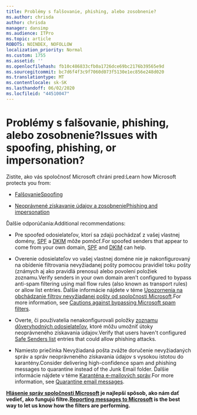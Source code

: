 ```yaml
---
title: Problémy s falšovanie, phishing, alebo zosobnenie?
ms.author: chrisda
author: chrisda
manager: dansimp
ms.audience: ITPro
ms.topic: article
ROBOTS: NOINDEX, NOFOLLOW
localization_priority: Normal
ms.custom: 1755
ms.assetid: ''
ms.openlocfilehash: fb10c486833cfb0a1726dce69bc2176b39565e9d
ms.sourcegitcommit: bc7d6f4f3c9f7060d073f5130e1ec856e248d020
ms.translationtype: MT
ms.contentlocale: sk-SK
ms.lasthandoff: 06/02/2020
ms.locfileid: "44510047"
---
```

# <a name="issues-with-spoofing-phishing-or-impersonation"></a><span data-ttu-id="bc078-102">Problémy s falšovanie, phishing, alebo zosobnenie?</span><span class="sxs-lookup"><span data-stu-id="bc078-102">Issues with spoofing, phishing, or impersonation?</span></span>

<span data-ttu-id="bc078-103">Zistite, ako vás spoločnosť Microsoft chráni pred:</span><span class="sxs-lookup"><span data-stu-id="bc078-103">Learn how Microsoft protects you from:</span></span>

- [<span data-ttu-id="bc078-104">Falšovanie</span><span class="sxs-lookup"><span data-stu-id="bc078-104">Spoofing</span></span>](https://docs.microsoft.com/microsoft-365/security/office-365-security/anti-spoofing-protection)

- [<span data-ttu-id="bc078-105">Neoprávnené získavanie údajov a zosobnenie</span><span class="sxs-lookup"><span data-stu-id="bc078-105">Phishing and impersonation</span></span>](https://docs.microsoft.com/microsoft-365/security/office-365-security/atp-anti-phishing)

<span data-ttu-id="bc078-106">Ďalšie odporúčania:</span><span class="sxs-lookup"><span data-stu-id="bc078-106">Additional recommendations:</span></span>

- <span data-ttu-id="bc078-107">Pre spoofed odosielateľov, ktorí sa zdajú pochádzať z vašej vlastnej domény, [SPF](https://docs.microsoft.com/microsoft-365/security/office-365-security/set-up-spf-in-office-365-to-help-prevent-spoofing) a [DKIM](https://docs.microsoft.com/microsoft-365/security/office-365-security/use-dkim-to-validate-outbound-email) môže pomôcť.</span><span class="sxs-lookup"><span data-stu-id="bc078-107">For spoofed senders that appear to come from your own domain, [SPF](https://docs.microsoft.com/microsoft-365/security/office-365-security/set-up-spf-in-office-365-to-help-prevent-spoofing) and [DKIM](https://docs.microsoft.com/microsoft-365/security/office-365-security/use-dkim-to-validate-outbound-email) can help.</span></span>

- <span data-ttu-id="bc078-108">Overenie odosielateľov vo vašej vlastnej doméne nie je nakonfigurovaný na obídenie filtrovania nevyžiadanej pošty pomocou pravidiel toku pošty (známych aj ako pravidlá prenosu) alebo povolení položiek zoznamu.</span><span class="sxs-lookup"><span data-stu-id="bc078-108">Verify senders in your own domain aren't configured to bypass anti-spam filtering using mail flow rules (also known as transport rules) or allow list entries.</span></span> <span data-ttu-id="bc078-109">Ďalšie informácie nájdete v téme [Upozornenia na obchádzanie filtrov nevyžiadanej pošty od spoločnosti Microsoft](https://docs.microsoft.com/exchange/troubleshoot/antispam/cautions-against-bypassing-spam-filters).</span><span class="sxs-lookup"><span data-stu-id="bc078-109">For more information, see [Cautions against bypassing Microsoft spam filters](https://docs.microsoft.com/exchange/troubleshoot/antispam/cautions-against-bypassing-spam-filters).</span></span>

- <span data-ttu-id="bc078-110">Overte, či používatelia nenakonfigurovali položky [zoznamu dôveryhodných odosielateľov,](https://support.office.com/article/BE1BAEA0-BEAB-4A30-B968-9004332336CE) ktoré môžu umožniť útoky neoprávneného získavania údajov.</span><span class="sxs-lookup"><span data-stu-id="bc078-110">Verify that users haven't configured [Safe Senders list](https://support.office.com/article/BE1BAEA0-BEAB-4A30-B968-9004332336CE) entries that could allow phishing attacks.</span></span>

- <span data-ttu-id="bc078-111">Namiesto priečinka Nevyžiadaná pošta zvážte doručenie nevyžiadaných správ a správ neoprávneného získavania údajov s vysokou istotou do karantény.</span><span class="sxs-lookup"><span data-stu-id="bc078-111">Consider delivering high-confidence spam and phishing messages to quarantine instead of the Junk Email folder.</span></span> <span data-ttu-id="bc078-112">Ďalšie informácie nájdete v téme [Karanténa e-mailových správ](https://docs.microsoft.com/microsoft-365/security/office-365-security/quarantine-email-messages).</span><span class="sxs-lookup"><span data-stu-id="bc078-112">For more information, see [Quarantine email messages](https://docs.microsoft.com/microsoft-365/security/office-365-security/quarantine-email-messages).</span></span>

<span data-ttu-id="bc078-113">**[Hlásenie správ spoločnosti Microsoft](https://support.office.com/article/b5caa9f1-cdf3-4443-af8c-ff724ea719d2) je najlepší spôsob, ako nám dať vedieť, ako fungujú filtre.**</span><span class="sxs-lookup"><span data-stu-id="bc078-113">**[Reporting messages to Microsoft](https://support.office.com/article/b5caa9f1-cdf3-4443-af8c-ff724ea719d2) is the best way to let us know how the filters are performing.**</span></span>
